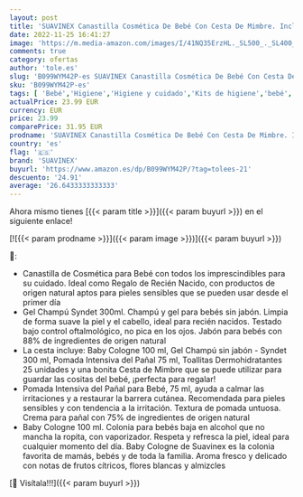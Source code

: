 ```yaml
---
layout: post
title: 'SUAVINEX Canastilla Cosmética De Bebé Con Cesta De Mimbre. Incluye: Baby Cologne 100ml  Gel Champú Syndet 300ml  Pomada Intensiva Pañal 75ml  Toallitas Dermohidratantes 25 Uds. color Rosa'
date: 2022-11-25 16:41:27
image: 'https://m.media-amazon.com/images/I/41NQ35ErzHL._SL500_._SL400_.jpg'
comments: true
category: ofertas
author: 'tole.es'
slug: 'B099WYM42P-es SUAVINEX Canastilla Cosmética De Bebé Con Cesta De Mimbre....'
sku: 'B099WYM42P-es'
tags: [ 'Bebé','Higiene','Higiene y cuidado','Kits de higiene','bebé','pañal','suavinex','🇪🇸', ]
actualPrice: 23.99 EUR
currency: EUR
price: 23.99
comparePrice: 31.95 EUR
prodname: 'SUAVINEX Canastilla Cosmética De Bebé Con Cesta De Mimbre. Incluye: Baby Cologne 100ml  Gel Champú Syndet 300ml  Pomada Intensiva Pañal 75ml  Toallitas Dermohidratantes 25 Uds. color Rosa'
country: 'es'
flag: '🇪🇸'
brand: 'SUAVINEX'
buyurl: 'https://www.amazon.es/dp/B099WYM42P/?tag=tolees-21'
descuento: '24.91'
average: '26.6433333333333'
---
```


Ahora mismo tienes [{{< param title >}}]({{< param buyurl >}}) en el siguiente enlace!

[![{{< param prodname >}}]({{< param image >}})]({{< param buyurl >}})

🔎:

- Canastilla de Cosmética para Bebé con todos los imprescindibles para su cuidado. Ideal como Regalo de Recién Nacido, con productos de origen natural aptos para pieles sensibles que se pueden usar desde el primer día
- Gel Champú Syndet 300ml. Champú y gel para bebés sin jabón. Limpia de forma suave la piel y el cabello, ideal para recién nacidos. Testado bajo control oftalmológico, no pica en los ojos. Jabón para bebés con 88% de ingredientes de origen natural
- La cesta incluye: Baby Cologne 100 ml, Gel Champú sin jabón - Syndet 300 ml, Pomada Intensiva del Pañal 75 ml, Toallitas Dermohidratantes 25 unidades y una bonita Cesta de Mimbre que se puede utilizar para guardar las cositas del bebé, ¡perfecta para regalar!
- Pomada Intensiva del Pañal para Bebé, 75 ml, ayuda a calmar las irritaciones y a restaurar la barrera cutánea. Recomendada para pieles sensibles y con tendencia a la irritación. Textura de pomada untuosa. Crema para pañal con 75% de ingredientes de origen natural
- Baby Cologne 100 ml. Colonia para bebés baja en alcohol que no mancha la ropita, con vaporizador. Respeta y refresca la piel, ideal para cualquier momento del día. Baby Cologne de Suavinex es la colonia favorita de mamás, bebés y de toda la familia. Aroma fresco y delicado con notas de frutos cítricos, flores blancas y almizcles

[🛒 Visítala!!!]({{< param buyurl >}})

